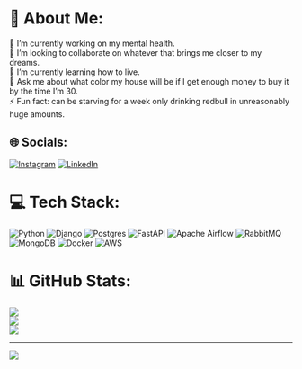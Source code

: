 # 💫 About Me:
🔭 I’m currently working on my mental health.<br>👯 I’m looking to collaborate on whatever that brings me closer to my dreams.<br>🌱 I’m currently learning how to live.<br>💬 Ask me about what color my house will be if I get enough money to buy it by the time I’m 30.<br>⚡ Fun fact: can be starving for a week only drinking redbull in unreasonably huge amounts.


## 🌐 Socials:
[![Instagram](https://img.shields.io/badge/Instagram-%23E4405F.svg?logo=Instagram&logoColor=white)](https://instagram.com/patient_hedgehog) [![LinkedIn](https://img.shields.io/badge/LinkedIn-%230077B5.svg?logo=linkedin&logoColor=white)](https://linkedin.com/in/maktir) 

# 💻 Tech Stack:
![Python](https://img.shields.io/badge/python-3670A0?style=for-the-badge&logo=python&logoColor=ffdd54) ![Django](https://img.shields.io/badge/django-%23092E20.svg?style=for-the-badge&logo=django&logoColor=white) ![Postgres](https://img.shields.io/badge/postgres-%23316192.svg?style=for-the-badge&logo=postgresql&logoColor=white) ![FastAPI](https://img.shields.io/badge/FastAPI-005571?style=for-the-badge&logo=fastapi) ![Apache Airflow](https://img.shields.io/badge/Apache%20Airflow-017CEE?style=for-the-badge&logo=Apache%20Airflow&logoColor=white) ![RabbitMQ](https://img.shields.io/badge/rabbitmq-FF6600?style=for-the-badge&logo=rabbitmq&logoColor=white) ![MongoDB](https://img.shields.io/badge/MongoDB-%234ea94b.svg?style=for-the-badge&logo=mongodb&logoColor=white) ![Docker](https://img.shields.io/badge/docker-%230db7ed.svg?style=for-the-badge&logo=docker&logoColor=white) ![AWS](https://img.shields.io/badge/AWS-%23FF9900.svg?style=for-the-badge&logo=amazon-aws&logoColor=white)
# 📊 GitHub Stats:
![](https://github-readme-stats.vercel.app/api?username=SoRawSteak&theme=tokyonight&hide_border=true&include_all_commits=false&count_private=false)<br/>
![](https://github-readme-streak-stats.herokuapp.com/?user=SoRawSteak&theme=tokyonight&hide_border=true)<br/>
![](https://github-readme-stats.vercel.app/api/top-langs/?username=SoRawSteak&theme=tokyonight&hide_border=true&include_all_commits=false&count_private=false&layout=compact)

---
[![](https://visitcount.itsvg.in/api?id=SoRawSteak&icon=5&color=6)](https://visitcount.itsvg.in)
